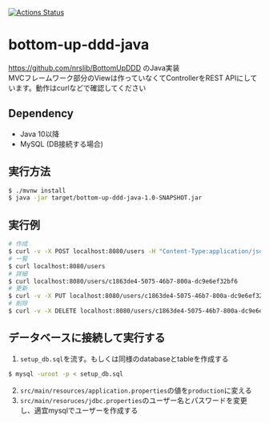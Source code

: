 [![Actions Status](https://github.com/softoika/bottom-up-ddd-java/workflows/Java%20CI/badge.svg)](https://github.com/softoika/bottom-up-ddd-java/actions?query=workflow%3A%22Java+CI%22)
# bottom-up-ddd-java
https://github.com/nrslib/BottomUpDDD のJava実装  
MVCフレームワーク部分のViewは作っていなくてControllerをREST APIにしています。動作はcurlなどで確認してください

## Dependency
- Java 10以降
- MySQL (DB接続する場合)

## 実行方法
```bash
$ ./mvnw install
$ java -jar target/bottom-up-ddd-java-1.0-SNAPSHOT.jar
```

## 実行例
```bash
# 作成
$ curl -v -X POST localhost:8080/users -H "Content-Type:application/json" -d '{"userName":"ttaro", "firstName":"taro", "familyName":"tanaka"}'
# 一覧
$ curl localhost:8080/users
# 詳細
$ curl localhost:8080/users/c1863de4-5075-46b7-800a-dc9e6ef32bf6
# 更新
$ curl -v -X PUT localhost:8080/users/c1863de4-5075-46b7-800a-dc9e6ef32bf6 -H "Content-Type:application/json" -d '{"userName":"tmuxtaro", "firstName":"taro", "familyName":"tanaka"}'
# 削除
$ curl -v -X DELETE localhost:8080/users/c1863de4-5075-46b7-800a-dc9e6ef32bf6
```

## データベースに接続して実行する
1. `setup_db.sql`を流す。もしくは同様のdatabaseとtableを作成する
```bash
$ mysql -uroot -p < setup_db.sql
```
2. `src/main/resources/application.properties`の値を`production`に変える
3. `src/main/resoruces/jdbc.properties`のユーザー名とパスワードを変更し、適宜mysqlでユーザーを作成する

